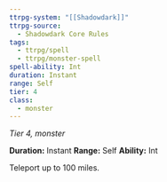 ```yaml
---
ttrpg-system: "[[Shadowdark]]"
ttrpg-source:
  - Shadowdark Core Rules
tags:
  - ttrpg/spell
  - ttrpg/monster-spell
spell-ability: Int
duration: Instant
range: Self
tier: 4
class:
  - monster
---
```

*Tier 4, monster*

**Duration:** Instant
**Range:** Self
**Ability:** Int

Teleport up to 100 miles. 
